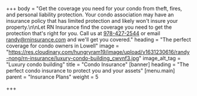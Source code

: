 +++
body = "Get the coverage you need for your condo from theft, fires, and personal liability protection. Your condo association may have an insurance policy that has limited protection and likely won't insure your property.\n\nLet RN Insurance find the coverage you need to get the protection that's right for you. Call us at [978-427-2544](tel:978-427-2544) or email [randy@rninsurance.com](mailto:randy@rninsurance.com) and we'll get you covered."
heading = "The perfect coverage for condo owners in Lowell"
image = "https://res.cloudinary.com/hungryram19/image/upload/v1631230616/randy-nong/rn-insurance/luxury-condo-building_cwvnf3.jpg"
image_alt_tag = "Luxury condo building"
title = "Condo Insurance"
[banner]
heading = "The perfect condo insurance to protect you and your assets"
[menu.main]
parent = "Insurance Plans"
weight = 5

+++
